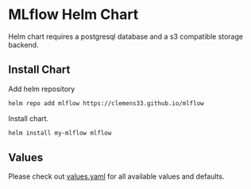 # MLflow Helm Chart

Helm chart requires a postgresql database and a s3 compatible storage backend.

## Install Chart

Add helm repository

```bash
helm repo add mlflow https://clemens33.github.io/mlflow
```

Install chart. 

```bash
helm install my-mlflow mlflow
```

## Values

Please check out [values.yaml](values.yaml) for all available values and defaults.




